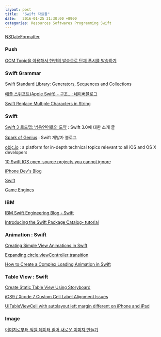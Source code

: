 ```yaml
---
layout: post
title:  "Swift 자료들"
date:   2016-01-25 21:30:00 +0900
categories: Resources Softwares Programming Swift
---
```


[NSDateFormatter](https://developer.apple.com/library/mac/documentation/Cocoa/Reference/Foundation/Classes/NSDateFormatter_Class/)

### Push

[GCM Topic을 이용해서 한번의 발송으로 단체 푸시를 발송하기](http://theeye.pe.kr/archives/category/dumb-programmer/dev-ios)

### Swift Grammar

[Swift Standard Library: Generators, Sequences and Collections](http://iosdeveloperzone.com/2014/10/13/swift-standard-library-generators-sequences-and-collections/)

[애플 스위프트(Apple Swift) - 구조.. : 네이버블로그](http://blog.naver.com/seotaji/220130395515)

[Swift Replace Multiple Characters in String](http://stackoverflow.com/questions/28059543/swift-replace-multiple-characters-in-string)

### Swift

[Swift 3 로드맵: 범용언어로의 도약](https://realm.io/kr/news/swift-3-roadmap/) : Swift 3.0에 대한 소개 글

[Spark of Genius](http://sparkapple.com) : Swift 개발자 블로그

[objc.io](https://www.objc.io) : a platform for in-depth technical topics relevant to all iOS and OS X developers

[10 Swift IOS open-source projects you cannot ignore](https://medium.com/swift-programming/15-swift-ios-open-source-projects-you-cannot-ignore-6bd4ac37d7dd#.u4c67ja0u)

[iPhone Dev's Blog](http://blog.naver.com/seotaji)

[Swift](https://github.com/showcases/swift)

[Game Engines](https://github.com/showcases/game-engines)


### IBM

[IBM Swift Engineering Blog - Swift](https://developer.ibm.com/swift/blogs/)

[Introducing the Swift Package Catalog- tutorial](https://developer.ibm.com/swift/2016/02/22/introducing-swift-package-catalog/)


### Animation : Swift

[Creating Simple View Animations in Swift](http://www.appcoda.com/view-animation-in-swift/)

[Expanding circle viewController transition](http://zappdesigntemplates.com/expanding-circle-viewcontroller-transition/)

[How to Create a Complex Loading Animation in Swift](https://www.raywenderlich.com/102590/how-to-create-a-complex-loading-animation-in-swift)

### Table View : Swift

[Create Static Table View Using Storyboard](http://www.appcoda.com/ios-static-table-view-storyboard/)

[iOS9 / Xcode 7 Custom Cell Label Alignment Issues](http://stackoverflow.com/questions/32822647/ios9-xcode-7-custom-cell-label-alignment-issues)

[UITableViewCell with autolayout left margin different on iPhone and iPad](http://stackoverflow.com/questions/27420888/uitableviewcell-with-autolayout-left-margin-different-on-iphone-and-ipad)

### Image

[이미지로부터 픽셀 데이터 얻어 새로운 이미지 만들기](http://blog.weirdx.io/post/24742)
